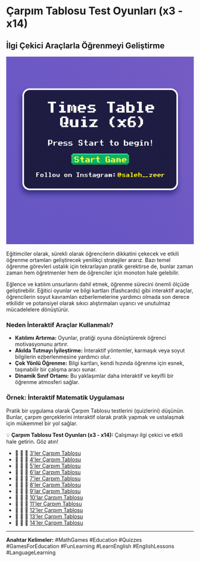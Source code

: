 # Çarpım Tablosu Test Oyunları (x3 - x14)

## İlgi Çekici Araçlarla Öğrenmeyi Geliştirme
![Game Screenshot](game-image.png "Screenshot from the game")

Eğitimciler olarak, sürekli olarak öğrencilerin dikkatini çekecek ve etkili öğrenme ortamları geliştirecek yenilikçi stratejiler ararız. Bazı temel öğrenme görevleri ustalık için tekrarlayan pratik gerektirse de, bunlar zaman zaman hem öğretmenler hem de öğrenciler için monoton hale gelebilir.

Eğlence ve katılım unsurlarını dahil etmek, öğrenme sürecini önemli ölçüde geliştirebilir. Eğitici oyunlar ve bilgi kartları (flashcards) gibi interaktif araçlar, öğrencilerin soyut kavramları ezberlemelerine yardımcı olmada son derece etkilidir ve potansiyel olarak sıkıcı alıştırmaları uyarıcı ve unutulmaz mücadelelere dönüştürür.

### Neden İnteraktif Araçlar Kullanmalı?

* **Katılımı Artırma:** Oyunlar, pratiği oyuna dönüştürerek öğrenci motivasyonunu artırır.
* **Akılda Tutmayı İyileştirme:** İnteraktif yöntemler, karmaşık veya soyut bilgilerin ezberlenmesine yardımcı olur.
* **Çok Yönlü Öğrenme:** Bilgi kartları, kendi hızında öğrenme için esnek, taşınabilir bir çalışma aracı sunar.
* **Dinamik Sınıf Ortamı:** Bu yaklaşımlar daha interaktif ve keyifli bir öğrenme atmosferi sağlar.

### Örnek: İnteraktif Matematik Uygulaması

Pratik bir uygulama olarak Çarpım Tablosu testlerini (quizlerini) düşünün. Bunlar, çarpım gerçeklerini interaktif olarak pratik yapmak ve ustalaşmak için mükemmel bir yol sağlar.

💡 **Çarpım Tablosu Test Oyunları (x3 - x14):** Çalışmayı ilgi çekici ve etkili hale getirin. Göz atın!

* 👾 👾 👾 [3'ler Çarpım Tablosu](https://zeersaleh.github.io/Multiplication-Table-of-3/)
* 👾 👾 👾 [4'ler Çarpım Tablosu](https://zeersaleh.github.io/Multiplication-Table-of-4/)
* 👾 👾 👾 [5'ler Çarpım Tablosu](https://zeersaleh.github.io/Multiplication-Table-of-5/)
* 👾 👾 👾 [6'lar Çarpım Tablosu](https://zeersaleh.github.io/Multiplication-Table-of-6/)
* 👾 👾 👾 [7'ler Çarpım Tablosu](https://zeersaleh.github.io/Multiplication-Table-of-7/)
* 👾 👾 👾 [8'ler Çarpım Tablosu](https://zeersaleh.github.io/Multiplication-Table-of-8/)
* 👾 👾 👾 [9'lar Çarpım Tablosu](https://zeersaleh.github.io/Multiplication-Table-of-9/)
* 👾 👾 👾 [10'lar Çarpım Tablosu](https://zeersaleh.github.io/Multiplication-Table-of-10/)
* 👾 👾 👾 [11'ler Çarpım Tablosu](https://zeersaleh.github.io/Multiplication-Table-of-11/)
* 👾 👾 👾 [12'ler Çarpım Tablosu](https://zeersaleh.github.io/Multiplication-Table-of-12/)
* 👾 👾 👾 [13'ler Çarpım Tablosu](https://zeersaleh.github.io/Multiplication-Table-of-13/)
* 👾 👾 👾 [14'ler Çarpım Tablosu](https://zeersaleh.github.io/Multiplication-Table-of-14/)

---

**Anahtar Kelimeler:** #MathGames #Education #Quizzes #GamesForEducation #FunLearning #LearnEnglish #EnglishLessons #LanguageLearning
